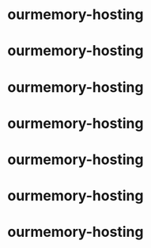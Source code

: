 # ourmemory-hosting
# ourmemory-hosting
# ourmemory-hosting
# ourmemory-hosting
# ourmemory-hosting
# ourmemory-hosting
# ourmemory-hosting
